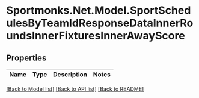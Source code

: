# Sportmonks.Net.Model.SportSchedulesByTeamIdResponseDataInnerRoundsInnerFixturesInnerAwayScore

## Properties

Name | Type | Description | Notes
------------ | ------------- | ------------- | -------------

[[Back to Model list]](../README.md#documentation-for-models) [[Back to API list]](../README.md#documentation-for-api-endpoints) [[Back to README]](../README.md)

